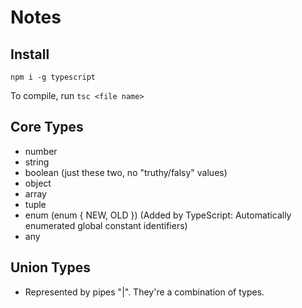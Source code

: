 # Notes

## Install

```
npm i -g typescript
```
To compile, run `tsc <file name>`

## Core Types

- number
- string
- boolean (just these two, no "truthy/falsy" values)
- object
- array
- tuple
- enum (enum { NEW, OLD }) (Added by TypeScript: Automatically enumerated global constant identifiers)
- any

## Union Types

- Represented by pipes "|". They're a combination of types.

